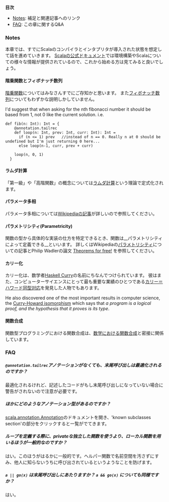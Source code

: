 __目次__
* [Notes](#notes): 補足と関連記事へのリンク 
* [FAQ](#faq): この章に関するQ&A


### Notes

本章では、すでにScalaのコンパイラとインタプリタが導入された状態を想定して話を進めていきます。
[Scalaの公式ドキュメント](http://www.scala-lang.org/documentation/)では環境構築やScalaについての様々な情報が提供されているので、これから始める方は見てみると良いでしょう。


#### 階乗関数とフィボナッチ数列 ####

[階乗関数](http://en.wikipedia.org/wiki/Factorial)についてはみなさんすでにご存知かと思います。
また[フィボナッチ数列](http://en.wikipedia.org/wiki/Fibonacci_number)についてもわずかな説明しかしていません。


I'd suggest that when asking for the nth fibonacci number it should be based from 1, not 0 like the current solution. i.e.

```
def fib(n: Int): Int = {
    @annotation.tailrec
    def loop(n: Int, prev: Int, curr: Int): Int =
      if (n <= 1) prev   //instead of n == 0. Really n at 0 should be undefined but I'm just returning 0 here...
      else loop(n-1, curr, prev + curr)
      
    loop(n, 0, 1)
  }
```

#### ラムダ計算 ####

「第一級」や「高階関数」の概念については[ラムダ計算](http://en.wikipedia.org/wiki/Lambda_calculus)という理論で定式化されます。

#### パラメータ多相 ####

パラメータ多相については[Wikipediaの記事](http://en.wikipedia.org/wiki/Type_variable)が詳しいので参照してください。

#### パラメトリシティ(Parametricity) ####

関数の型から具体的な実装の仕方を特定できるとき、関数は__パラメトリシティによって定義できる__といいます。
詳しくはWikipediaの[パラメトリシティ](http://en.wikipedia.org/wiki/Parametricity)についての記事とPhilip Wadlerの論文 [Theorems for free!](http://homepages.inf.ed.ac.uk/wadler/topics/parametricity.html) を参照してください。

#### カリー化 ####

カリー化は、数学者[Haskell Curry](http://en.wikipedia.org/wiki/Haskell_Curry)の名前にちなんでつけられています。
彼はまた、コンピューターサイエンスにとって最も重要な業績のひとつである[カリー＝ハワード同型対応](http://en.wikipedia.org/wiki/Curry%E2%80%93Howard_correspondence)を発見した人物でもあります。

 He also discovered one of the most important results in computer science, the [Curry-Howard isomorphism]() which says that _a program is a logical proof, and the hypothesis that it proves is its type_.

#### 関数合成 ####

関数型プログラミングにおける関数合成は、[数学における関数合成](http://en.wikipedia.org/wiki/Function_composition)と密接に関係しています。	

### FAQ

##### `@annotation.tailrec`アノテーションがなくても、末尾呼び出しは最適化されるのですか？

最適化されるけれど、記述したコードがもし末尾呼び出しになっていない場合に警告がされないので注意が必要です。

##### ほかにどのようなアノテーション型があるのですか？

[scala.annotation.Annotation](http://www.scala-lang.org/api/current/index.html#scala.annotation.Annotation)のドキュメントを開き、'known subclasses section'の部分をクリックすると一覧がでてきます。

##### ループを定義する際に、privateな独立した関数を使うより、ローカル関数を用いるほうが一般的なのですか？

はい。このほうがはるかに一般的です。ヘルパー関数で名前空間を汚さずにすみ、他人に知らないうちに呼び出されているというようなことを防げます。

##### `a || go(x)` は末尾呼び出しにあたりますか？ `a && go(x)` についても同様ですか？

はい。

